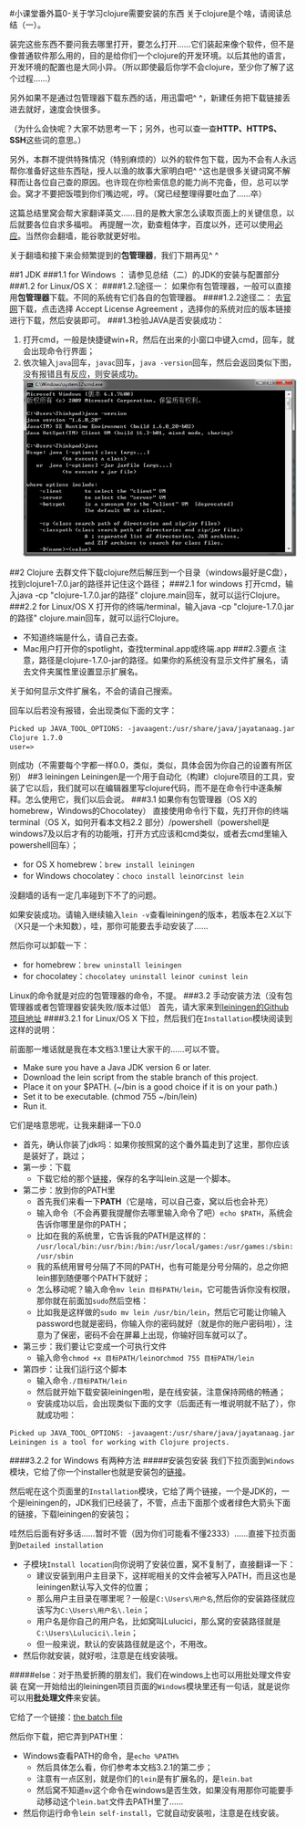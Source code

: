 #小课堂番外篇0-关于学习clojure需要安装的东西
关于clojure是个啥，请阅读总结（一）。

装完这些东西不要问我去哪里打开，要怎么打开……它们装起来像个软件，但不是像普通软件那么用的，目的是给你们一个clojure的开发环境。以后其他的语言，开发环境的配置也是大同小异。（所以即使最后你学不会clojure，至少你了解了这个过程……）

另外如果不是通过包管理器下载东西的话，用迅雷吧^ ^，新建任务把下载链接丢进去就好，速度会快很多。

（为什么会快呢？大家不妨思考一下；另外，也可以查一查**HTTP、HTTPS、SSH**这些词的意思。）

另外，本群不提供特殊情况（特别麻烦的）以外的软件包下载，因为不会有人永远帮你准备好这些东西哒，授人以渔的故事大家明白吧^ ^这也是很多关键词窝不解释而让各位自己查的原因。也许现在你检索信息的能力尚不完备，但，总可以学会。窝才不要把饭喂到你们嘴边呢，哼。（窝已经整理得要吐血了……卒）

这篇总结里窝会帮大家翻译英文……目的是教大家怎么读取页面上的关键信息，以后就要各位自求多福啦。
再提醒一次，勤查粗体字，百度以外，还可以使用[必应](http://cn.bing.com/)。当然你会翻墙，能谷歌就更好啦。

关于翻墙和接下来会频繁提到的**包管理器**，我们下期再见^ ^

##1 JDK
###1.1 for Windows ：
请参见总结（二）的JDK的安装与配置部分
###1.2 for Linux/OS X：
####1.2.1途径一：
如果你有包管理器，一般可以直接用**包管理器**下载。不同的系统有它们各自的包管理器。
####1.2.2途径二：
去[官网](http://www.oracle.com/technetwork/java/javase/downloads/jdk8-downloads-2133151.html)下载，点击选择  Accept License Agreement  ，选择你的系统对应的版本链接进行下载，然后安装即可。
###1.3检验JAVA是否安装成功：
1. 打开cmd，一般是快捷键win+R，然后在出来的小窗口中键入cmd，回车，就会出现命令行界面；
2. 依次输入`java`回车，`javac`回车，`java -version`回车，然后会返回类似下图，没有报错且有反应，则安装成功。
![Alt text](./image.gif)
			
##2 Clojure
去群文件下载clojure然后解压到一个目录（windows最好是C盘），找到clojure1-7.0.jar的路径并记住这个路径； 
###2.1 for windows
打开cmd，输入java -cp "clojure-1.7.0.jar的路径" clojure.main回车，就可以运行Clojure。
###2.2 for Linux/OS X
打开你的终端/terminal，输入java -cp "clojure-1.7.0.jar的路径" clojure.main回车，就可以运行Clojure。
- 不知道终端是什么，请自己去查。
- Mac用户打开你的spotlight，查找terminal.app或终端.app
###2.3要点
注意，路径是clojure-1.7.0-jar的路径。如果你的系统没有显示文件扩展名，请去文件夹属性里设置显示扩展名。

关于如何显示文件扩展名，不会的请自己搜索。

回车以后若没有报错，会出现类似下面的文字：
```
Picked up JAVA_TOOL_OPTIONS: -javaagent:/usr/share/java/jayatanaag.jar 
Clojure 1.7.0
user=> 
```
则成功（不需要每个字都一样0.0，类似，类似，具体会因为你自己的设置有所区别）
##3 leiningen
Leiningen是一个用于自动化（构建）clojure项目的工具，安装了它以后，我们就可以在编辑器里写clojure代码，而不是在命令行中逐条解释。怎么使用它，我们以后会说。
###3.1 如果你有包管理器（OS X的homebrew，Windows的Chocolatey）
直接使用命令行下载，先打开你的终端terminal（OS X，如何开看本文档2.2 部分）/powershell（powershell是windows7及以后才有的功能哦，打开方式应该和cmd类似，或者去cmd里输入powershell回车）；
- for OS X homebrew：`brew install leiningen`
- for Windows chocolatey：`choco install lein`or`cinst lein`

没翻墙的话有一定几率碰到下不了的问题。

如果安装成功。请输入继续输入`lein -v`查看leiningen的版本，若版本在2.X以下（X只是一个未知数），哇，那你可能要去手动安装了……

然后你可以卸载一下：
- for homebrew：`brew uninstall leiningen`
- for chocolatey：`chocolatey uninstall lein`or` cuninst lein`

Linux的命令就是对应的包管理器的命令，不提。
###3.2 手动安装方法（没有包管理器或者包管理器安装失败/版本过低）
首先，请大家来到[leiningen的Github项目地址](https://github.com/technomancy/leiningen)
####3.2.1 for Linux/OS X
下拉，然后我们在`Installation`模块阅读到这样的说明：

前面那一堆话就是我在本文档3.1里让大家干的……可以不管。
- Make sure you have a Java JDK version 6 or later.
- Download the lein script from the stable branch of this project.
- Place it on your $PATH. (~/bin is a good choice if it is on your path.)
- Set it to be executable. (chmod 755 ~/bin/lein)
- Run it.

它们是啥意思呢，让我来翻译一下0.0
- 首先，确认你装了jdk吗：如果你按照窝的这个番外篇走到了这里，那你应该是装好了，跳过；
- 第一步：下载
	- 下载它给的那个[链接](https://raw.githubusercontent.com/technomancy/leiningen/stable/bin/lein)，保存的名字叫lein.这是一个脚本。
- 第二步：放到你的PATH里
	- 首先我们来看一下**PATH**（它是啥，可以自己查，窝以后也会补充）
	- 输入命令（不会再要我提醒你去哪里输入命令了吧）`echo $PATH`，系统会告诉你哪里是你的PATH；
	- 比如在我的系统里，它告诉我的PATH是这样的：
	`/usr/local/bin:/usr/bin:/bin:/usr/local/games:/usr/games:/sbin:/usr/sbin`
	- 我的系统用冒号分隔了不同的PATH，也有可能是分号分隔的，总之你把lein挪到随便哪个PATH下就好；
	- 怎么移动呢？输入命令`mv lein 目标PATH/lein`，它可能告诉你没有权限，那你就在前面加`sudo`然后空格：
	- 比如我是这样做的`sudo mv lein /usr/bin/lein`，然后它可能让你输入password也就是密码，你输入你的密码就好（就是你的账户密码啦），注意为了保密，密码不会在屏幕上出现，你输好回车就可以了。
- 第三步：我们要让它变成一个可执行文件
	- 输入命令`chmod +x 目标PATH/lein`or`chmod 755 目标PATH/lein`
- 第四步：让我们运行这个脚本
	- 输入命令`./目标PATH/lein`
	- 然后就开始下载安装leiningen啦，是在线安装，注意保持网络的畅通；
	- 安装成功以后，会出现类似下面的文字（后面还有一堆说明就不贴了），你就成功啦：
```
Picked up JAVA_TOOL_OPTIONS: -javaagent:/usr/share/java/jayatanaag.jar 
Leiningen is a tool for working with Clojure projects.
```
####3.2.2 for Windows
有两种方法
#####安装包安装
我们下拉页面到`Windows`模块，它给了你一个installer也就是安装包的[链接](http://leiningen-win-installer.djpowell.net/)。

然后呢在这个页面里的`Installation`模块，它给了两个链接，一个是JDK的，一个是leiningen的，JDK我们已经装了，不管，点击下面那个或者绿色大箭头下面的链接，下载leiningen的安装包；

哇然后后面有好多话……暂时不管（因为你们可能看不懂2333）……直接下拉页面到`Detailed installation`
- 子模块`Install location`向你说明了安装位置，窝不复制了，直接翻译一下：
	- 建议安装到用户主目录下，这样呢相关的文件会被写入PATH，而且这也是leiningen默认写入文件的位置；
	- 那么用户主目录在哪里呢？一般是`C:\Users\用户名`,然后你的安装路径就应该写为`C:\Users\用户名\.lein`；
	- 用户名是你自己的用户名，比如窝叫Lulucici，那么窝的安装路径就是`C:\Users\Lulucici\.lein`；
	- 但一般来说，默认的安装路径就是这个，不用改。
- 然后你就安装，就好啦，注意是在线安装哦。

#####else：对于热爱折腾的朋友们，我们在windows上也可以用批处理文件安装
在窝一开始给出的leiningen项目页面的`Windows`模块里还有一句话，就是说你可以用**批处理文件**来安装。

它给了一个链接：[the batch file](https://raw.githubusercontent.com/technomancy/leiningen/stable/bin/lein.bat)

然后你下载，把它弄到PATH里：
- Windows查看PATH的命令，是`echo %PATH%`
	- 然后具体怎么看，你们参考本文档3.2.1的第二步；
	- 注意有一点区别，就是你们的`lein`是有扩展名的，是`lein.bat`
	- 然后窝不知道`mv`这个命令在windows是否生效，如果没有用那你可能要手动移动这个`lein.bat`文件去PATH里了……
- 然后你运行命令`lein self-install`，它就自动安装啦，注意是在线安装。





